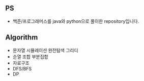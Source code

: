## PS
- 백준/프로그래머스를 java와 python으로 풀이한 repository입니다.

## Algorithm
- 문자열 시뮬레이션 완전탐색 그리디
- 순열 조합 부분집합
- 자료구조
- DFS/BFS
- DP

